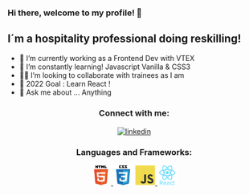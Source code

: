 ### Hi there, welcome to my profile! 👋

## I´m a hospitality professional doing reskilling!


- :construction_worker: I’m currently working as a Frontend Dev with VTEX
- :brain: I’m constantly learning! Javascript Vanilla & CSS3
- :fist_right::fist_left: I’m looking to collaborate with trainees as I am
- :date: 2022 Goal : Learn React !
- 💬 Ask me about ... Anything

<h3 align="center">Connect with me:</h3>
<p align="center"><a href="https://linkedin.com/in/acunarodrigo" target="blank"><img align="center" src="https://raw.githubusercontent.com/rahuldkjain/github-profile-readme-generator/master/src/images/icons/Social/linked-in-alt.svg" alt="linkedin" height="30" width="40" /></a></p>

<h3 align="center">Languages and Frameworks:</h3>
<p align="center">
  <a href="https://developer.mozilla.org/es/docs/Web/HTML" target="_blank"><img src="https://raw.githubusercontent.com/devicons/devicon/master/icons/html5/html5-original-wordmark.svg" alt="html5" width="40" height="40"/>
  <a href="https://developer.mozilla.org/es/docs/Web/CSS" target="_blank"><img src="https://raw.githubusercontent.com/devicons/devicon/master/icons/css3/css3-original-wordmark.svg" alt="css3" width="40" height="40"/></a> <a href="https://developer.mozilla.org/en-US/docs/Web/JavaScript" target="_blank"> <img src="https://raw.githubusercontent.com/devicons/devicon/master/icons/javascript/javascript-original.svg" alt="javascript" width="40" height="40"/> </a> </a> <a href="https://reactjs.org/" target="_blank"> <img src="https://raw.githubusercontent.com/devicons/devicon/master/icons/react/react-original-wordmark.svg" alt="react" width="40" height="40"/></a></p>










